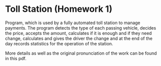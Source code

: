 # Toll Station (Homework 1)

Program, which is used by a fully automated toll station to manage payments. The program detects the type of each passing vehicle, decides the price, accepts the amount, calculates if it is enough and if they need change, calculates and gives the driver the change and at the end of the day records statistics for the operation of the station.

More details as well as the original pronunciation of the work can be found in this pdf.
